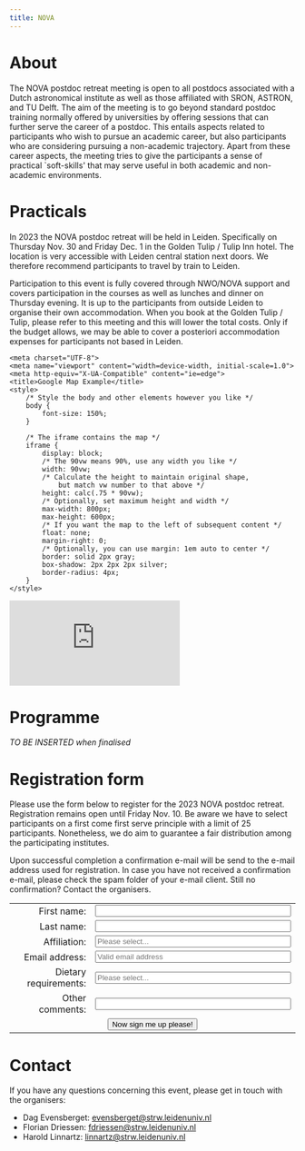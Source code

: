 ```yaml
---
title: NOVA
---
```


# About

The NOVA postdoc retreat meeting is open to all postdocs associated with a Dutch astronomical institute as well as those affiliated with SRON, ASTRON, and TU Delft.  The aim of the meeting is to go beyond standard postdoc training normally offered by universities by offering sessions that can further serve the career of a postdoc. This entails aspects related to participants who wish to pursue an academic career, but also participants who are considering pursuing a non-academic trajectory. Apart from these career aspects, the meeting tries to give the participants a sense of practical `soft-skills' that may serve useful in both academic and non-academic environments.


# Practicals

In 2023 the NOVA postdoc retreat will be held in Leiden. Specifically on Thursday Nov. 30 and Friday Dec. 1 in the Golden Tulip / Tulip Inn hotel. The location is very accessible with Leiden central station next doors. We therefore recommend participants to travel by train to Leiden.

Participation to this event is fully covered through NWO/NOVA support and covers participation in the courses as well as lunches and dinner on Thursday evening. It is up to the participants from outside Leiden to organise their own accommodation. When you book at the Golden Tulip / Tulip, please refer to this meeting and this will lower the total costs. Only if the budget allows, we may be able to cover a posteriori accommodation expenses for participants not based in Leiden.

<html lang="en">

<head>
    <meta name="author" content="Alan Simpson">
    <meta name="description" content="Embed a Responsive Google Map in your Web Page">

    <meta charset="UTF-8">
    <meta name="viewport" content="width=device-width, initial-scale=1.0">
    <meta http-equiv="X-UA-Compatible" content="ie=edge">
    <title>Google Map Example</title>
    <style>
        /* Style the body and other elements however you like */
        body {
            font-size: 150%;
        }

        /* The iframe contains the map */
        iframe {
            display: block;
            /* The 90vw means 90%, use any width you like */
            width: 90vw;
            /* Calculate the height to maintain original shape,
                but match vw number to that above */
            height: calc(.75 * 90vw);
            /* Optionally, set maximum height and width */
            max-width: 800px;
            max-height: 600px;
            /* If you want the map to the left of subsequent content */
            float: none;
            margin-right: 0;
            /* Optionally, you can use margin: 1em auto to center */
            border: solid 2px gray;
            box-shadow: 2px 2px 2px silver;
            border-radius: 4px;
        }
    </style>
</head>

<body>
    <!-- The tag below is just a simple copy / paste from Google maps
          with the width and height removed; this is set above -->
  <iframe src="https://www.google.com/maps/embed?pb=!1m18!1m12!1m3!1d2447.19716168534!2d4.4826593119463665!3d52.16710867185393!2m3!1f0!2f0!3f0!3m2!1i1024!2i768!4f13.1!3m3!1m2!1s0x47c5c6ebd49d3f67%3A0xecc6761cea84f49e!2sGolden%20Tulip%20%26%20Tulip%20Inn%20Leiden%20Centre!5e0!3m2!1snl!2snl!4v1694589830818!5m2!1snl!2snl" style="border:0;" allowfullscreen="" loading="lazy" referrerpolicy="no-referrer-when-downgrade"></iframe>
</body>

</html>


# Programme

*TO BE INSERTED when finalised*


# Registration form

Please use the form below to register for the 2023 NOVA postdoc retreat. Registration remains open until Friday Nov. 10. Be aware we have to select participants on a first come first serve principle with a limit of 25 participants. Nonetheless, we do aim to guarantee a fair distribution among the participating institutes.

Upon successful completion a confirmation e-mail will be send to the e-mail address used for registration. In case you have not received a confirmation e-mail, please check the spam folder of your e-mail client. Still no confirmation? Contact the organisers.
<!-- Registration form starts here please take care-->
<form
  method="POST"
  action="https://script.google.com/macros/s/AKfycbxEpm2UvaD8j97xVRGgGLJK49av-PSwUI9Q7APnXO7B6E5xQhgtWB7rfCwbhGrYkhreRw/exec"
>
  <table>
    <tr><td style="text-align: right"> First name:          </td> <td><input name="Name"        type="text"  size="40"                                                    required/> </td></tr>
    <tr><td style="text-align: right"> Last name:           </td> <td><input name="Surname"     type="text"  size="40"                                                    required/> </td></tr>
    <tr><td style="text-align: right"> Affiliation:         </td> <td><input name="Affiliation" type="text"  size="40" placeholder="Please select..." list="institutions" required/> </td></tr>
    <tr><td style="text-align: right"> Email address:       </td> <td><input name="Email"       type="email" size="40" placeholder="Valid email address"                  required/> </td></tr>
    <tr><td style="text-align: right"> Dietary requirements:</td> <td><input name="Diet"        type="text"  size="40" placeholder="Please select..." list="diets"        required/> </td></tr>
    <tr><td style="text-align: right"> Other comments:      </td> <td><input name="Comments"    type="text"  size="40">                                                               </td></tr>
    <tr>
      <td style="text-align: center" colspan=2>
        <button type="submit">Now sign me up please!</button>
      </td>
    </tr>
  </table>
<!-- This is the list of institutions for use with the Affiliation field -->
<datalist id="institutions">
  <option>ASTRON</option>
  <option>Astronomical Institute Anton Pannekoek</option>
  <option>IMAPP Nijmegen</option>
  <option>Kapteyn Institute</option>
  <option>Leiden Observatory</option>
  <option>SRON</option>
  <option>TU Delft</option>
</datalist>
<!-- This is the list of institutions for use with the Affiliation field -->
<datalist id="diets">
  <option>No special requirements</option>
  <option>Vegan</option>
  <option>Vegetarian</option>
</datalist>
</form>
<!-- End of registration form-->


# Contact

If you have any questions concerning this event, please get in touch with the organisers:

- Dag Evensberget: [evensberget@strw.leidenuniv.nl](mailto:evensberget@strw.leidenuniv.nl)
- Florian Driessen: [fdriessen@strw.leidenuniv.nl](mailto:fdriessen@strw.leidenuniv.nl)
- Harold Linnartz: [linnartz@strw.leidenuniv.nl](mailto:linnartz@strw.leidenuniv.nl)
